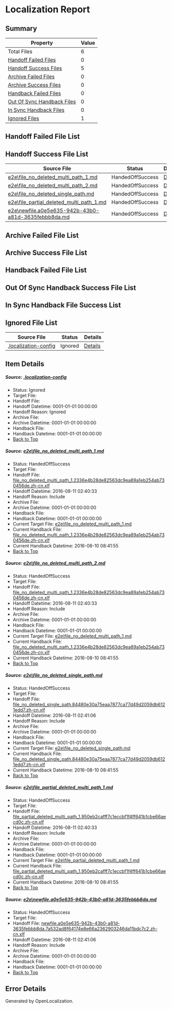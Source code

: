 # <a name='report-top'></a> Localization Report

## Summary
 Property | Value 
 -------- | ----- 
 Total Files | 6
[ Handoff Failed Files ](#handoff-failed-list)| 0
[ Handoff Success Files ](#handoff-success-list)| 5
[ Archive Failed Files ](#archive-failed-list)| 0
[ Archive Success Files ](#archive-success-list)| 0
[ Handback Failed Files ](#handback-failed-list)| 0
[ Out Of Sync Handback Files ](#outofsync-handback-success-list)| 0
[ In Sync Handback Files ](#insync-handback-success-list)| 0
[ Ignored Files ](#ignored-list)| 1

## <a name='handoff-failed-list'></a> Handoff Failed File List

## <a name='handoff-success-list'></a> Handoff Success File List
 Source File | Status | Details 
 ----------- | ------ | ------- 
 [e2e\file_no_deleted_multi_path_1.md](https://github.com/OpenLocalizationTestOrg/oltest/blob/d8427a1cbb9ddbd838652dd4cc4a7d543ab1b80d/e2e/file_no_deleted_multi_path_1.md) | HandedOffSuccess | [Details](#258ab036f801c9b82de9571a24c1ffd18dac7e811)
 [e2e\file_no_deleted_multi_path_2.md](https://github.com/OpenLocalizationTestOrg/oltest/blob/89df8df9171dcf4857ffd0b8ec678021acd12614/e2e/file_no_deleted_multi_path_2.md) | HandedOffSuccess | [Details](#258ab036f801c9b82de9571a24c1ffd18dac7e812)
 [e2e\file_no_deleted_single_path.md](https://github.com/OpenLocalizationTestOrg/oltest/blob/89df8df9171dcf4857ffd0b8ec678021acd12614/e2e/file_no_deleted_single_path.md) | HandedOffSuccess | [Details](#69fbd0824e81791217b066d4939f0c4508e6b1f73)
 [e2e\file_partial_deleted_multi_path_1.md](https://github.com/OpenLocalizationTestOrg/oltest/blob/d8427a1cbb9ddbd838652dd4cc4a7d543ab1b80d/e2e/file_partial_deleted_multi_path_1.md) | HandedOffSuccess | [Details](#4fc200da6e9f29a9c955a8603e31703f77f126f74)
 [e2e\newfile.a0e5e635-942b-43b0-a81d-3635febbb8da.md](https://github.com/OpenLocalizationTestOrg/oltest/blob/89df8df9171dcf4857ffd0b8ec678021acd12614/e2e/newfile.a0e5e635-942b-43b0-a81d-3635febbb8da.md) | HandedOffSuccess | [Details](#1a06ddf1628d3c3ff52be50845ca31a5305a53e15)

## <a name='archive-failed-list'></a> Archive Failed File List

## <a name='archive-success-list'></a> Archive Success File List

## <a name='handback-failed-list'></a> Handback Failed File List

## <a name='outofsync-handback-success-list'></a> Out Of Sync Handback Success File List

## <a name='insync-handback-success-list'></a> In Sync Handback File Success List

## <a name='ignored-list'></a> Ignored File List
 Source File | Status | Details 
 ----------- | ------ | ------- 
 [.localization-config](https://github.com/OpenLocalizationTestOrg/oltest/blob/89df8df9171dcf4857ffd0b8ec678021acd12614/.localization-config) | Ignored | [Details](#3d4f252ac210baf56311d7e97dcc2db10974dbd20)

## Item Details
##### <a name='3d4f252ac210baf56311d7e97dcc2db10974dbd20'></a> Source: [.localization-config](https://github.com/OpenLocalizationTestOrg/oltest/blob/89df8df9171dcf4857ffd0b8ec678021acd12614/.localization-config)
* Status: Ignored
* Target File: 
* Handoff File: 
* Handoff Datetime: 0001-01-01 00:00:00
* Handoff Reason: Ignored
* Archive File: 
* Archive Datetime: 0001-01-01 00:00:00
* Handback File: 
* Handback Datetime: 0001-01-01 00:00:00
* [Back to Top](#report-top)

##### <a name='258ab036f801c9b82de9571a24c1ffd18dac7e811'></a> Source: [e2e\file_no_deleted_multi_path_1.md](https://github.com/OpenLocalizationTestOrg/oltest/blob/d8427a1cbb9ddbd838652dd4cc4a7d543ab1b80d/e2e/file_no_deleted_multi_path_1.md)
* Status: HandedOffSuccess
* Target File: 
* Handoff File: [file_no_deleted_multi_path_1.2336e4b28de82563dc9ea89a1eb254ab730456de.zh-cn.xlf](https://github.com/OpenLocalizationTestOrg/olhandoff-e2e/blob/3805acc792495d681f33d4cf2d37fb91e7cc28b3/ol-handoff/OpenLocalizationTestOrg/ol-test-zhcn/ci/mt/file_no_deleted_multi_path_1.2336e4b28de82563dc9ea89a1eb254ab730456de.zh-cn.xlf)
* Handoff Datetime: 2016-08-11 02:40:33
* Handoff Reason: Include
* Archive File: 
* Archive Datetime: 0001-01-01 00:00:00
* Handback File: 
* Handback Datetime: 0001-01-01 00:00:00
* Current Target File: [e2e\file_no_deleted_multi_path_1.md](https://github.com/OpenLocalizationTestOrg/ol-test-zhcn/blob/ef514bbec95d109f138550a27fd13e3d289cdfda/e2e/file_no_deleted_multi_path_1.md)
* Current Handback File: [file_no_deleted_multi_path_1.2336e4b28de82563dc9ea89a1eb254ab730456de.zh-cn.xlf](https://github.com/OpenLocalizationTestOrg/olhandback-e2e/blob/c7860e350c9dd9fbcdfe00c531832cb98119c2b8/ol-handback/OpenLocalizationTestOrg/ol-test-zhcn/ci/mt/file_no_deleted_multi_path_1.2336e4b28de82563dc9ea89a1eb254ab730456de.zh-cn.xlf)
* Current Handback Datetime: 2016-08-10 08:41:55
* [Back to Top](#report-top)

##### <a name='258ab036f801c9b82de9571a24c1ffd18dac7e812'></a> Source: [e2e\file_no_deleted_multi_path_2.md](https://github.com/OpenLocalizationTestOrg/oltest/blob/89df8df9171dcf4857ffd0b8ec678021acd12614/e2e/file_no_deleted_multi_path_2.md)
* Status: HandedOffSuccess
* Target File: 
* Handoff File: [file_no_deleted_multi_path_1.2336e4b28de82563dc9ea89a1eb254ab730456de.zh-cn.xlf](https://github.com/OpenLocalizationTestOrg/olhandoff-e2e/blob/3805acc792495d681f33d4cf2d37fb91e7cc28b3/ol-handoff/OpenLocalizationTestOrg/ol-test-zhcn/ci/mt/file_no_deleted_multi_path_1.2336e4b28de82563dc9ea89a1eb254ab730456de.zh-cn.xlf)
* Handoff Datetime: 2016-08-11 02:40:33
* Handoff Reason: Include
* Archive File: 
* Archive Datetime: 0001-01-01 00:00:00
* Handback File: 
* Handback Datetime: 0001-01-01 00:00:00
* Current Target File: [e2e\file_no_deleted_multi_path_1.md](https://github.com/OpenLocalizationTestOrg/ol-test-zhcn/blob/ef514bbec95d109f138550a27fd13e3d289cdfda/e2e/file_no_deleted_multi_path_1.md)
* Current Handback File: [file_no_deleted_multi_path_1.2336e4b28de82563dc9ea89a1eb254ab730456de.zh-cn.xlf](https://github.com/OpenLocalizationTestOrg/olhandback-e2e/blob/c7860e350c9dd9fbcdfe00c531832cb98119c2b8/ol-handback/OpenLocalizationTestOrg/ol-test-zhcn/ci/mt/file_no_deleted_multi_path_1.2336e4b28de82563dc9ea89a1eb254ab730456de.zh-cn.xlf)
* Current Handback Datetime: 2016-08-10 08:41:55
* [Back to Top](#report-top)

##### <a name='69fbd0824e81791217b066d4939f0c4508e6b1f73'></a> Source: [e2e\file_no_deleted_single_path.md](https://github.com/OpenLocalizationTestOrg/oltest/blob/89df8df9171dcf4857ffd0b8ec678021acd12614/e2e/file_no_deleted_single_path.md)
* Status: HandedOffSuccess
* Target File: 
* Handoff File: [file_no_deleted_single_path.84480e30a75eaa7877ca77d49d2059db6121edd7.zh-cn.xlf](https://github.com/OpenLocalizationTestOrg/olhandoff-e2e/blob/9cad7cd0ca7297dcabcbac12cb8e6696a32e504c/ol-handoff/OpenLocalizationTestOrg/ol-test-zhcn/ci/mt/file_no_deleted_single_path.84480e30a75eaa7877ca77d49d2059db6121edd7.zh-cn.xlf)
* Handoff Datetime: 2016-08-11 02:41:06
* Handoff Reason: Include
* Archive File: 
* Archive Datetime: 0001-01-01 00:00:00
* Handback File: 
* Handback Datetime: 0001-01-01 00:00:00
* Current Target File: [e2e\file_no_deleted_single_path.md](https://github.com/OpenLocalizationTestOrg/ol-test-zhcn/blob/ef514bbec95d109f138550a27fd13e3d289cdfda/e2e/file_no_deleted_single_path.md)
* Current Handback File: [file_no_deleted_single_path.84480e30a75eaa7877ca77d49d2059db6121edd7.zh-cn.xlf](https://github.com/OpenLocalizationTestOrg/olhandback-e2e/blob/c7860e350c9dd9fbcdfe00c531832cb98119c2b8/ol-handback/OpenLocalizationTestOrg/ol-test-zhcn/ci/mt/file_no_deleted_single_path.84480e30a75eaa7877ca77d49d2059db6121edd7.zh-cn.xlf)
* Current Handback Datetime: 2016-08-10 08:41:55
* [Back to Top](#report-top)

##### <a name='4fc200da6e9f29a9c955a8603e31703f77f126f74'></a> Source: [e2e\file_partial_deleted_multi_path_1.md](https://github.com/OpenLocalizationTestOrg/oltest/blob/d8427a1cbb9ddbd838652dd4cc4a7d543ab1b80d/e2e/file_partial_deleted_multi_path_1.md)
* Status: HandedOffSuccess
* Target File: 
* Handoff File: [file_partial_deleted_multi_path_1.950eb2cafff7c1eccbf1f4ff641b1cbe66aecd0c.zh-cn.xlf](https://github.com/OpenLocalizationTestOrg/olhandoff-e2e/blob/3805acc792495d681f33d4cf2d37fb91e7cc28b3/ol-handoff/OpenLocalizationTestOrg/ol-test-zhcn/ci/mt/file_partial_deleted_multi_path_1.950eb2cafff7c1eccbf1f4ff641b1cbe66aecd0c.zh-cn.xlf)
* Handoff Datetime: 2016-08-11 02:40:33
* Handoff Reason: Include
* Archive File: 
* Archive Datetime: 0001-01-01 00:00:00
* Handback File: 
* Handback Datetime: 0001-01-01 00:00:00
* Current Target File: [e2e\file_partial_deleted_multi_path_1.md](https://github.com/OpenLocalizationTestOrg/ol-test-zhcn/blob/ef514bbec95d109f138550a27fd13e3d289cdfda/e2e/file_partial_deleted_multi_path_1.md)
* Current Handback File: [file_partial_deleted_multi_path_1.950eb2cafff7c1eccbf1f4ff641b1cbe66aecd0c.zh-cn.xlf](https://github.com/OpenLocalizationTestOrg/olhandback-e2e/blob/c7860e350c9dd9fbcdfe00c531832cb98119c2b8/ol-handback/OpenLocalizationTestOrg/ol-test-zhcn/ci/mt/file_partial_deleted_multi_path_1.950eb2cafff7c1eccbf1f4ff641b1cbe66aecd0c.zh-cn.xlf)
* Current Handback Datetime: 2016-08-10 08:41:55
* [Back to Top](#report-top)

##### <a name='1a06ddf1628d3c3ff52be50845ca31a5305a53e15'></a> Source: [e2e\newfile.a0e5e635-942b-43b0-a81d-3635febbb8da.md](https://github.com/OpenLocalizationTestOrg/oltest/blob/89df8df9171dcf4857ffd0b8ec678021acd12614/e2e/newfile.a0e5e635-942b-43b0-a81d-3635febbb8da.md)
* Status: HandedOffSuccess
* Target File: 
* Handoff File: [newfile.a0e5e635-942b-43b0-a81d-3635febbb8da.7a532ad8f64174e8e66a2362903246da11bdc7c2.zh-cn.xlf](https://github.com/OpenLocalizationTestOrg/olhandoff-e2e/blob/9cad7cd0ca7297dcabcbac12cb8e6696a32e504c/ol-handoff/OpenLocalizationTestOrg/ol-test-zhcn/ci/mt/newfile.a0e5e635-942b-43b0-a81d-3635febbb8da.7a532ad8f64174e8e66a2362903246da11bdc7c2.zh-cn.xlf)
* Handoff Datetime: 2016-08-11 02:41:06
* Handoff Reason: Include
* Archive File: 
* Archive Datetime: 0001-01-01 00:00:00
* Handback File: 
* Handback Datetime: 0001-01-01 00:00:00
* [Back to Top](#report-top)


## Error Details

Generated by OpenLocalization.
